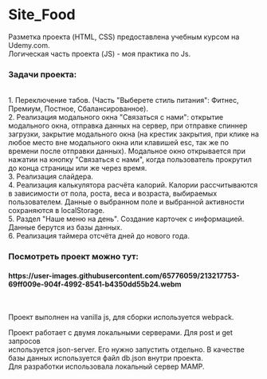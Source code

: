 <h1>Site_Food</h1>

Разметка проекта (HTML, CSS) предоставлена учебным курсом на Udemy.com.<br>
Логическая часть проекта (JS) - моя практика по Js.<br>

<h3>Задачи проекта:</h3><br>
1. Переключение табов. (Часть "Выберете стиль питания": Фитнес, Премиум, Постное, Сбалансированное).<br>
2. Реализация модального окна "Связаться с нами": открытие модального окна, отправка данных на сервер, при отправке спиннер загрузки,
   закрытие модального окна (на крестик закрытия, при клике на любое место вне модального окна или клавишей esc, так же по времени после отправки данных).
   Модальное окно открывается при нажатии на кнопку "Связаться с нами", когда пользователь прокрутил до конца страницы или же через время.<br>
3. Реализация слайдера.<br>
4. Реализация калькулятора расчёта калорий. Калории рассчитываются в зависимости от пола, роста, веса и возраста, выбираемых пользователем.
   Данные о выбранном поле и выбранной активности сохраняются в localStorage.<br>
5. Раздел "Наше меню на день". Создание карточек с информацией. Данные берутся из базы данных.<br>
6. Реализация таймера отсчёта дней до нового года.<br>

<h3>Посмотреть проект можно тут:</h3>
<h4>https://user-images.githubusercontent.com/65776059/213217753-69ff009e-904f-4992-8541-b4350dd55b24.webm</h4>
<br>

Проект выполнен на vanilla js, для сборки используется webpack.<br>

Проект работает с двумя локальными серверами. Для post и get запросов<br>
используется json-server. Его нужно запустить отдельно. В качестве базы данных используется файл db.json внутри проекта.<br>
Для разработки использовала локальный сервер MAMP.
